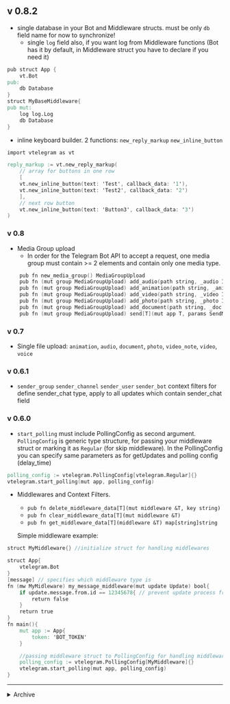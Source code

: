 ## v 0.8.2

- single database in your Bot and Middleware structs. must be only `db` field name for now to synchronize! 
    - single `log` field also, if you want log from Middleware functions (Bot has it by default, in Middleware struct you have to declare if you need it)
```v
pub struct App {
    vt.Bot
pub:
    db Database
}
struct MyBaseMiddleware{
pub mut:
    log log.Log
    db Database
}
```
- inline keyboard builder. 2 functions: `new_reply_markup` `new_inline_button`
```v
import vtelegram as vt

reply_markup := vt.new_reply_markup(
    // array for buttons in one row
    [
    vt.new_inline_button(text: 'Test', callback_data: '1'),
    vt.new_inline_button(text: 'Test2', callback_data: '2')
    ],
    // next row button
    vt.new_inline_button(text: 'Button3', callback_data: '3')
)
```

### v 0.8

- Media Group upload
    - In order for the Telegram Bot API to accept a request, one media group must contain >= 2 elements and contain only one media type.
```v
    pub fn new_media_group() MediaGroupUpload
    pub fn (mut group MediaGroupUpload) add_audio(path string, _audio InputMediaAudio)
    pub fn (mut group MediaGroupUpload) add_animation(path string, _anim InputMediaAnimation)
    pub fn (mut group MediaGroupUpload) add_video(path string, _video InputMediaVideo)
    pub fn (mut group MediaGroupUpload) add_photo(path string, _photo InputMediaPhoto)
    pub fn (mut group MediaGroupUpload) add_document(path string, _doc InputMediaDocument)
    pub fn (mut group MediaGroupUpload) send[T](mut app T, params SendMediaGroup)
```

### v 0.7

- Single file upload: `animation`, `audio`, `document`, `photo`, `video_note`, `video`, `voice`

### v 0.6.1

- `sender_group` `sender_channel` `sender_user` `sender_bot` context filters for define sender_chat type, apply to all updates which contain sender_chat field

### v 0.6.0

- `start_polling` must include PollingConfig as second argument. `PollingConfig` is generic type structure, for passing your middleware struct or marking it as `Regular` (for skip middleware). In the PollingConfig you can specify same parameters as for getUpdates and polling config (delay_time)

```v
polling_config := vtelegram.PollingConfig[vtelegram.Regular]{}
vtelegram.start_polling(mut app, polling_config)
```

- Middlewares and Context Filters. <br>

  - `pub fn delete_middleware_data[T](mut middleware &T, key string)`
  - `pub fn clear_middleware_data[T](mut middleware &T)`
  - `pub fn get_middleware_data[T](middleware &T) map[string]string`

  Simple middleware example:

```v
struct MyMiddleware{} //initialize struct for handling middlewares

struct App{
    vtelegram.Bot
}
[message] // specifies which middleware type is
fn (mw MyMidleware) my_message_middleware(mut update Update) bool{
    if update.message.from.id == 12345678{ // prevent update process from user with id 12345678
        return false
    }
    return true
}
fn main(){
    mut app := App{
        token: 'BOT_TOKEN'
    }

    //passing middleware struct to PollingConfig for handling middleware methods
    polling_config := vtelegram.PollingConfig[MyMiddleware]{}
    vtelegram.start_polling(mut app, polling_config)
}
```
<hr>

<details>
  <summary>Archive</summary>

### v 0.5.0

- `start_polling` instead of `poll`
- `ChatMember` - Structs of all member roles combined, so that the V's json package can decode the updates it receives for `my_chat_member` and `chat_member`. can be handled by 'status' field
- To handle messages, you need to specify the attribute 'message'
- All updates handling through attributes
  Available attributes:

```v
message
edited_message
channel_post
edited_channel_post
inline_query
chosen_inline_result
callback_query
shipping_query
pre_checkout_query
poll
poll_answer
my_chat_member
chat_member
chat_join_request
```

### v 0.4.0

- `mut` to all bot methods
- Deleted `time_event`
- `log` instance to Bot struct, which includes bot debugging

### v 0.3.1

- `callback_query` attribute instead of just `callback`
- To assign value to attribute now used `:` instead of `;`

```v
[callback_query: 'key']
fn (mut app App) handle_callbackquery(result Result){
    //...
}
[starts_with: '/']
fn (mut app App) handle_message(result Result) {

}
// to use few parameters or callback_query with starts_with do so:
['callback_query: starts_with: key'] // all attribute must be like string
fn (mut app App) handle_callbackquery(result Result){
    //...
}
// and also
['callback_query: key']         // Must be string too if attribute not single
['callback_query: something']   //
fn (mut app App) handle_callbackquery(result Result){
    //...
}
```

### v 0.1.1

- Added `starts_with` filter to `callback` handling mechanism
- Added `starts_with` filter to message handling mechanism, Can be > 1 options

### v 0.1.0

- Handling messages with attributes
- Handling callback_query with attribute

</details>
